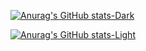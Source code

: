 

[![Anurag's GitHub stats-Dark](https://github-readme-stats.vercel.app/api?username=slimtux&show_icons=true&theme=dark#gh-dark-mode-only)](https://github.com/anuraghazra/github-readme-stats#gh-dark-mode-only)

[![Anurag's GitHub stats-Light](https://github-readme-stats.vercel.app/api?username=slimtux&show_icons=true&theme=default#gh-light-mode-only)](https://github.com/slimtux/github-readme-stats#gh-light-mode-only)
